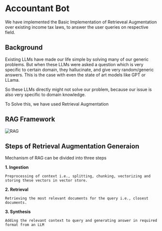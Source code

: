 # **Accountant Bot**


We have implemented the Basic Implementation of Retrieveal Augmentation over existing income tax laws, to answer the user queries on respective field.


## **Background**


Existing LLMs have made our life simple by solving many of our generic problems. But when these LLMs were asked a question which is very specific to certain domain, they hallucinate, and give very random/generic answers. This is the case with even the state of art models like GPT or LLama.

So these LLMs directly might not solve our problem, because our issue is also very specific to domain knowledge.

To Solve this, we have used Retrieval Augmentation

## RAG Framework

![RAG](https://github.com/bhavarajunikhil/Accountant-Bot/assets/146332544/9d015ec7-3c7c-43af-86b9-7b502a460af9)


## **Steps of Retrieval Augmentation Generaion**

Mechanism of RAG can be divided into three steps

**1. Ingestion**

    Preprocessing of context i.e., splitting, chunking, vectorizing and storing these vectors in vector store.

**2. Retrieval**

    Retrieving the most relevant documents for the query i.e., closest documents.

**3. Synthesis**

    Adding the relevant context to query and generating answer in required format from an LLM
